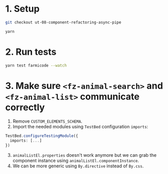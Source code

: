 # 1. Setup

```sh
git checkout ut-08-component-refactoring-async-pipe

yarn
```

# 2. Run tests

```sh
yarn test farmicode --watch
```

# 3. Make sure `<fz-animal-search>` and `<fz-animal-list>` communicate correctly

1. Remove `CUSTOM_ELEMENTS_SCHEMA`.
2. Import the needed modules using `TestBed` configuration `imports`:

```typescript
TestBed.configureTestingModule({
  imports: [...]
})
```

3. `animalListEl.properties` doesn't work anymore but we can grab the component instance using `animalListEl.componentInstance`.
4. We can be more generic using `By.directive` instead of `By.css`.
